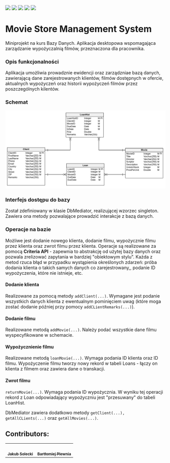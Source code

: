 [![](https://img.shields.io/badge/Maven-4.0.0-red)](https://maven.apache.org)
[![](https://img.shields.io/badge/Project_Lombok-1.18.12-green)](https://mvnrepository.com/artifact/org.projectlombok/lombok)
[![](https://img.shields.io/badge/Hibernate-5.4.11-yellow)](https://mvnrepository.com/artifact/org.hibernate/hibernate-core)
[![](https://img.shields.io/badge/PostgreSQL-42.2.12-%2346A9EE)](https://mvnrepository.com/artifact/org.postgresql/postgresql)
[![](https://img.shields.io/badge/JavaFX-14.0.1-blue)](https://openjfx.io/)



# Movie Store Management System
Miniprojekt na kurs Bazy Danych. 
Aplikacja desktopowa wspomagająca zarządzanie wypożyczalnią filmów, przeznaczona dla pracownika.  

### Opis funkcjonalności
Aplikacja umożliwia prowadznie ewidencji oraz zarządzniae bazą danych, zawierającą dane zarejestrowanych klientów, filmów dostępnych w ofercie, aktualnych wypożyczeń oraz historii wypożyczeń filmów przez poszczególnych kilentów.

### Schemat
![alt text](https://github.com/jakubsolecki/Movie-Store-Managament-System/blob/master/scheme.png)


### Interfejs dostępu do bazy
Został zdefiniowany w klasie DbMediator, realizującej wzorzec singleton. Zawiera ona metody pozwalające prowadzić interakcje z bazą danych.

### Operacje na bazie
Możliwe jest dodanie nowego klienta, dodanie filmu, wypożycznie filmu przez klienta oraz zwrot filmu przez klienta. Operacje są realizowane za pomocą __Criteria API__ - zapewnia to abstrakcję od użytej bazy danych oraz pozwala zrelizować zapytania w bardziej "obiektowym stylu". Każda z metod rzuca błąd w przypadku wystąpienia określonych zdarzeń: próba dodania klienta o takich samych danych co zarejestrowany,, podanie ID wypożyczenia, które nie istnieje, etc.

#### Dodanie klienta
Realizowane za pomocą metody ```addClient(...)```. Wymagane jest podanie wszystkich danych klienta z ewentualnym pominięciem uwag (które moga zostać dodanie później przy pomocy ```addCLientRemarks(...)```).

#### Dodanie filmu
Realizowane metodą ```addMovie(...)```. Należy podać wszystkie dane filmu wyspecyfikowane w schemacie.

#### Wypożycznienie filmu
Realizowane metodą ```loanMovie(...)```. Wymaga podania ID klienta oraz ID filmu. Wypożyczenie filmu tworzy nowy rekord w tabeli Loans - łączy on klienta z filmem oraz zawiera dane o transkacji.

#### Zwrot filmu
```returnMovie(...)```. Wymaga podania ID wypożycznia. W wyniku tej operacji rekord z Loan odpowiadający wypożyczniu jest "przesuwany" do tabeli LoanHist.


DbMediator zawiera dodatkowo metody ```getClient(...), getAllCLients(...)``` oraz ```getAllMovies(...)```.


## Contributors:
<table>
  <tr>
    <td align="center"><a href="https://github.com/jakubsolecki"><img src="https://avatars2.githubusercontent.com/u/57220835?s=460&v=4" width="100px;" alt=""/><br /><sub><b>Jakub Solecki</b></sub></a><br /></td>
    <td align="center"><a href="https://github.com/Ilargi12"><img src="https://avatars3.githubusercontent.com/u/45597301?s=460&u=0e984d3e0a187a6fb0b8a776b4754b8ceed2041c&v=4" width="100px;" alt=""/><br /><sub><b>Bartłomiej Plewnia</b></sub></a><br />
    </td>
  </tr>
</table>
